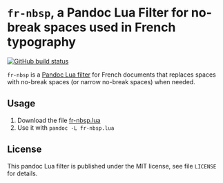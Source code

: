 `fr-nbsp`, a Pandoc Lua Filter for no-break spaces used in French typography
==================================================================

[![GitHub build status][CI badge]][CI workflow]

`fr-nbsp` is a [Pandoc Lua filter][Lua filter] for French documents
that replaces spaces with no-break spaces (or narrow no-break spaces)
when needed.

[Lua filter]: https://pandoc.org/MANUAL.html#option--lua-filter

[CI badge]: https://img.shields.io/github/workflow/status/RLesur/pandoc-filter-fr-nbsp/CI?logo=github

[CI workflow]: https://github.com/RLesur/pandoc-filter-fr-nbsp/actions/workflows/ci.yaml

Usage
------------------------------------------------------------------

1. Download the file [fr-nbsp.lua](./fr-nbsp.lua)
2. Use it with `pandoc -L fr-nbsp.lua`

License
------------------------------------------------------------------

This pandoc Lua filter is published under the MIT license, see
file `LICENSE` for details.
